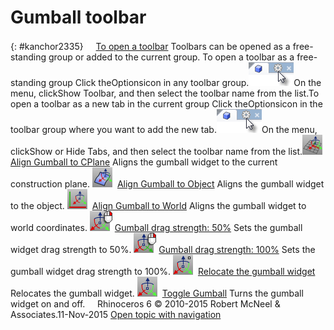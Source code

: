 ---
---


# Gumball toolbar
{: #kanchor2335}
 [![images/transparent.gif](images/transparent.gif)To open a toolbar](javascript:void(0);) Toolbars can be opened as a free-standing group or added to the current group.
To open a toolbar as a free-standing group
Click theOptionsicon in any toolbar group.![images/toolbar-howtoopen.png](images/toolbar-howtoopen.png)On the menu, clickShow Toolbar, and then select the toolbar name from the list.To open a toolbar as a new tab in the current group
Click theOptionsicon in the toolbar group where you want to add the new tab.![images/toolbar-howtoopen.png](images/toolbar-howtoopen.png)On the menu, clickShow or Hide Tabs, and then select the toolbar name from the list.![images/gumballalignment.png](images/gumballalignment.png) [Align Gumball to CPlane](gumball.html#gumballalignment) 
Aligns the gumball widget to the current construction plane.
![images/gumball-alignment-object.png](images/gumball-alignment-object.png) [Align Gumball to Object](gumball.html#gumballalignment) 
Aligns the gumball widget to the object.
![images/gumball-alignment-world.png](images/gumball-alignment-world.png) [Align Gumball to World](gumball.html#gumballalignment) 
Aligns the gumball widget to world coordinates.
![images/gumballdragstrength.png](images/gumballdragstrength.png) [Gumball drag strength: 50%](dragmode.html#dragstrength) 
Sets the gumball widget drag strength to 50%.
![images/gumballdragstrength-100-rt.png](images/gumballdragstrength-100-rt.png) [Gumball drag strength: 100%](dragmode.html#dragstrength) 
Sets the gumball widget drag strength to 100%.
![images/gumballrelocate.png](images/gumballrelocate.png) [Relocate the gumball widget](gumball.html#gumballrelocate) 
Relocates the gumball widget.
![images/gumball.png](images/gumball.png) [Toggle Gumball](gumball.html#toggle) 
Turns the gumball widget on and off.
&#160;
&#160;
Rhinoceros 6 © 2010-2015 Robert McNeel &amp; Associates.11-Nov-2015
 [Open topic with navigation](gumball-toolbar.html) 

